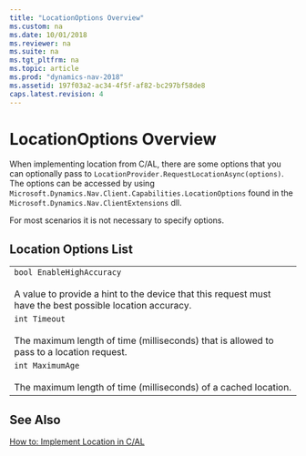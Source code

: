 ```yaml
---
title: "LocationOptions Overview"
ms.custom: na
ms.date: 10/01/2018
ms.reviewer: na
ms.suite: na
ms.tgt_pltfrm: na
ms.topic: article
ms.prod: "dynamics-nav-2018"
ms.assetid: 197f03a2-ac34-4f5f-af82-bc297bf58de8
caps.latest.revision: 4
---
```

# LocationOptions Overview
When implementing location from C/AL, there are some options that you can optionally pass to `LocationProvider.RequestLocationAsync(options)`. The options can be accessed by using `Microsoft.Dynamics.Nav.Client.Capabilities.LocationOptions` found in the `Microsoft.Dynamics.Nav.ClientExtensions` dll.  

 For most scenarios it is not necessary to specify options.  

## Location Options List  

||  
|-|  
|`bool EnableHighAccuracy`<br /><br /> A value to provide a hint to the device that this request must have the best possible location accuracy.|  
|`int Timeout`<br /><br /> The maximum length of time \(milliseconds\) that is allowed to pass to a location request.|  
|`int MaximumAge`<br /><br /> The maximum length of time \(milliseconds\) of a cached location.|  

## See Also  
 [How to: Implement Location in C/AL](How-to--Implement-Location-in-C-AL.md)
